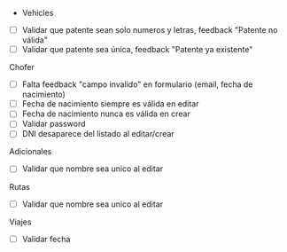 - Vehicles
 - [ ] Validar que patente sean solo numeros y letras, feedback "Patente no válida"
 - [ ] Validar que patente sea única, feedback "Patente ya existente"

 Chofer
 - [ ] Falta feedback "campo invalido" en formulario (email, fecha de nacimiento) 
 - [ ] Fecha de nacimiento siempre es válida en editar
 - [ ] Fecha de nacimiento nunca es válida en crear
 - [ ] Validar password
 - [ ] DNI desaparece del listado al editar/crear

 Adicionales
  - [ ] Validar que nombre sea unico al editar

  Rutas
  - [ ] Validar que nombre sea unico al editar

  Viajes
  - [ ] Validar fecha
